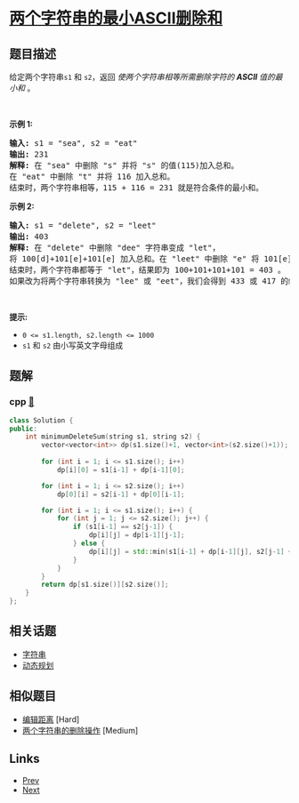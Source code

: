 
# [两个字符串的最小ASCII删除和](https://leetcode-cn.com/problems/minimum-ascii-delete-sum-for-two-strings)

## 题目描述

<p>给定两个字符串<code>s1</code>&nbsp;和&nbsp;<code>s2</code>，返回 <em>使两个字符串相等所需删除字符的&nbsp;<strong>ASCII&nbsp;</strong>值的最小和&nbsp;</em>。</p>

<p>&nbsp;</p>

<p><strong>示例 1:</strong></p>

<pre>
<strong>输入:</strong> s1 = "sea", s2 = "eat"
<strong>输出:</strong> 231
<strong>解释:</strong> 在 "sea" 中删除 "s" 并将 "s" 的值(115)加入总和。
在 "eat" 中删除 "t" 并将 116 加入总和。
结束时，两个字符串相等，115 + 116 = 231 就是符合条件的最小和。
</pre>

<p><strong>示例&nbsp;2:</strong></p>

<pre>
<strong>输入:</strong> s1 = "delete", s2 = "leet"
<strong>输出:</strong> 403
<strong>解释:</strong> 在 "delete" 中删除 "dee" 字符串变成 "let"，
将 100[d]+101[e]+101[e] 加入总和。在 "leet" 中删除 "e" 将 101[e] 加入总和。
结束时，两个字符串都等于 "let"，结果即为 100+101+101+101 = 403 。
如果改为将两个字符串转换为 "lee" 或 "eet"，我们会得到 433 或 417 的结果，比答案更大。
</pre>

<p>&nbsp;</p>

<p><strong>提示:</strong></p>

<ul>
	<li><code>0 &lt;= s1.length, s2.length &lt;= 1000</code></li>
	<li><code>s1</code>&nbsp;和&nbsp;<code>s2</code>&nbsp;由小写英文字母组成</li>
</ul>


## 题解

### cpp [🔗](minimum-ascii-delete-sum-for-two-strings.cpp) 
```cpp
class Solution {
public:
    int minimumDeleteSum(string s1, string s2) {
        vector<vector<int>> dp(s1.size()+1, vector<int>(s2.size()+1));
        
        for (int i = 1; i <= s1.size(); i++) 
            dp[i][0] = s1[i-1] + dp[i-1][0];

        for (int i = 1; i <= s2.size(); i++) 
            dp[0][i] = s2[i-1] + dp[0][i-1];

        for (int i = 1; i <= s1.size(); i++) {
            for (int j = 1; j <= s2.size(); j++) {
                if (s1[i-1] == s2[j-1]) {
                    dp[i][j] = dp[i-1][j-1];
                } else {
                    dp[i][j] = std::min(s1[i-1] + dp[i-1][j], s2[j-1] + dp[i][j-1]);
                }
            }
        }
        return dp[s1.size()][s2.size()];
    }
};
```


## 相关话题

- [字符串](https://leetcode-cn.com/tag/string) 
- [动态规划](https://leetcode-cn.com/tag/dynamic-programming) 


## 相似题目

- [编辑距离](../edit-distance/README.md)  [Hard] 
- [两个字符串的删除操作](../delete-operation-for-two-strings/README.md)  [Medium] 


## Links

- [Prev](../count-binary-substrings/README.md) 
- [Next](../max-stack/README.md) 

